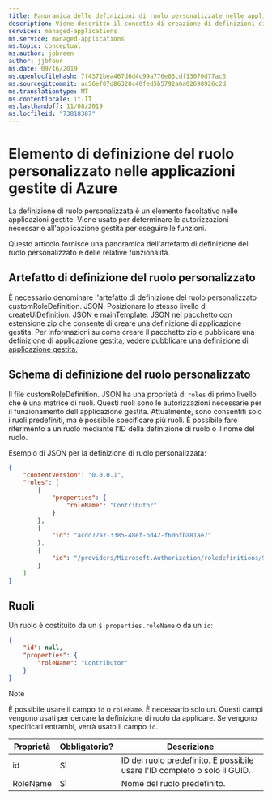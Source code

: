 ```yaml
---
title: Panoramica delle definizioni di ruolo personalizzate nelle applicazioni gestite di Azure | Microsoft Docs
description: Viene descritto il concetto di creazione di definizioni di ruolo personalizzate per le applicazioni gestite.
services: managed-applications
ms.service: managed-applications
ms.topic: conceptual
ms.author: jobreen
author: jjbfour
ms.date: 09/16/2019
ms.openlocfilehash: 7f4371bea467d6d4c99a776e03cdf13070d77ac6
ms.sourcegitcommit: ac56ef07d86328c40fed5b5792a6a02698926c2d
ms.translationtype: MT
ms.contentlocale: it-IT
ms.lasthandoff: 11/08/2019
ms.locfileid: "73818387"
---
```

# <a name="custom-role-definition-artifact-in-azure-managed-applications"></a>Elemento di definizione del ruolo personalizzato nelle applicazioni gestite di Azure

La definizione di ruolo personalizzata è un elemento facoltativo nelle applicazioni gestite. Viene usato per determinare le autorizzazioni necessarie all'applicazione gestita per eseguire le funzioni.

Questo articolo fornisce una panoramica dell'artefatto di definizione del ruolo personalizzato e delle relative funzionalità.

## <a name="custom-role-definition-artifact"></a>Artefatto di definizione del ruolo personalizzato

È necessario denominare l'artefatto di definizione del ruolo personalizzato customRoleDefinition. JSON. Posizionare lo stesso livello di createUiDefinition. JSON e mainTemplate. JSON nel pacchetto con estensione zip che consente di creare una definizione di applicazione gestita. Per informazioni su come creare il pacchetto zip e pubblicare una definizione di applicazione gestita, vedere [pubblicare una definizione di applicazione gestita.](publish-managed-app-definition-quickstart.md)

## <a name="custom-role-definition-schema"></a>Schema di definizione del ruolo personalizzato

Il file customRoleDefinition. JSON ha una proprietà di `roles` di primo livello che è una matrice di ruoli. Questi ruoli sono le autorizzazioni necessarie per il funzionamento dell'applicazione gestita. Attualmente, sono consentiti solo i ruoli predefiniti, ma è possibile specificare più ruoli. È possibile fare riferimento a un ruolo mediante l'ID della definizione di ruolo o il nome del ruolo.

Esempio di JSON per la definizione di ruolo personalizzata:

```json
{
    "contentVersion": "0.0.0.1",
    "roles": [
        {
            "properties": {
                "roleName": "Contributor"
            }
        },
        {
            "id": "acdd72a7-3385-48ef-bd42-f606fba81ae7"
        },
        {
            "id": "/providers/Microsoft.Authorization/roledefinitions/9980e02c-c2be-4d73-94e8-173b1dc7cf3c"
        }
    ]
}
```

## <a name="roles"></a>Ruoli

Un ruolo è costituito da un `$.properties.roleName` o da un `id`:

```json
{
    "id": null,
    "properties": {
        "roleName": "Contributor"
    }
}
```

> [!NOTE]
> È possibile usare il campo `id` o `roleName`. È necessario solo un. Questi campi vengono usati per cercare la definizione di ruolo da applicare. Se vengono specificati entrambi, verrà usato il campo `id`.

|Proprietà|Obbligatorio?|Descrizione|
|---------|---------|---------|
|id|Sì|ID del ruolo predefinito. È possibile usare l'ID completo o solo il GUID.|
|RoleName|Sì|Nome del ruolo predefinito.|